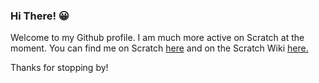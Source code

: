 ### Hi There! 😀
Welcome to my Github profile. I am much more active on Scratch at the moment. You can find me on Scratch [here](https://scratch.mit.edu/users/Adzboy/) and on the Scratch Wiki [here.](https://en.scratch-wiki.info/wiki/User:Adzboy)

Thanks for stopping by!
